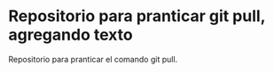 # Repositorio para pranticar git pull, agregando texto
Repositorio para pranticar el comando git pull.
